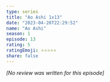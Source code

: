 ```yaml
---
type: series
title: "Ao Ashi 1x13"
date: "2023-04-20T22:29:52"
name: "Ao Ashi"
season: 1
episode: 13
rating: 5
ratingEmoji: ⭐️⭐️⭐️⭐️⭐️
share: false
---
```


_[No review was written for this episode]_
